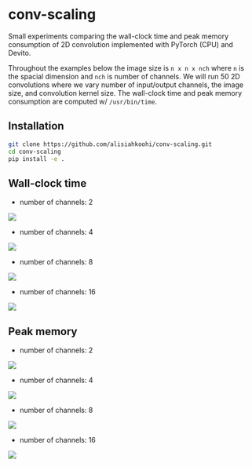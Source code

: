 # conv-scaling

Small experiments comparing the wall-clock time and peak memory consumption of 2D convolution implemented with PyTorch (CPU) and Devito.

Throughout the examples below the image size is `n x n x nch` where `n` is the spacial dimension and `nch` is number of channels. We will run 50 2D convolutions where we vary number of input/output channels, the image size, and convolution kernel size. The wall-clock time and peak memory consumption are computed w/ `/usr/bin/time`.

## Installation

```bash
git clone https://github.com/alisiahkoohi/conv-scaling.git
cd conv-scaling
pip install -e .
```

## Wall-clock time

* number of channels: 2

![](figs/runtime_nch0.png)

* number of channels: 4

![](figs/runtime_nch1.png)

* number of channels: 8

![](figs/runtime_nch2.png)

* number of channels: 16

![](figs/runtime_nch3.png)

## Peak memory

* number of channels: 2

![](figs/memory_nch0.png)

* number of channels: 4

![](figs/memory_nch1.png)

* number of channels: 8

![](figs/memory_nch2.png)

* number of channels: 16

![](figs/memory_nch3.png)
